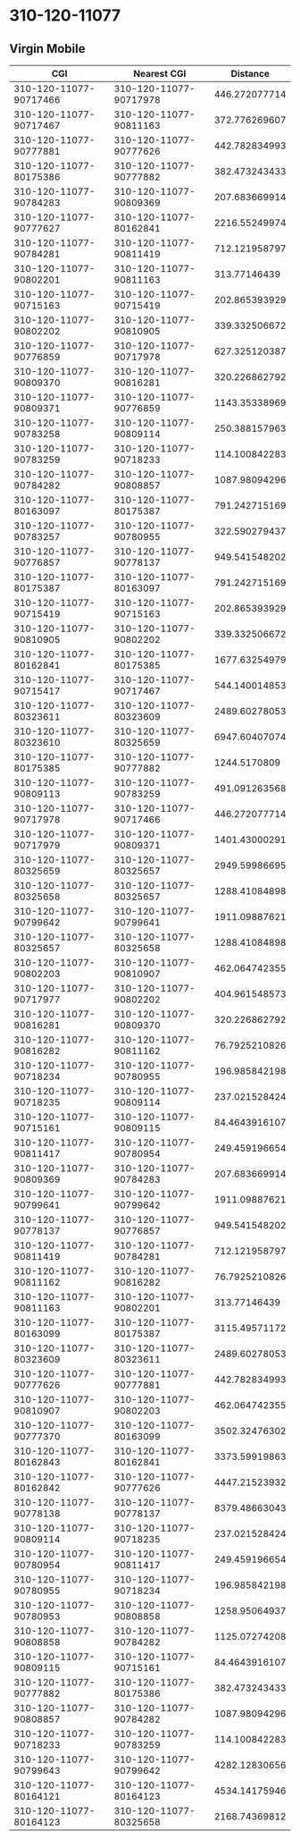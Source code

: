 # 310-120-11077
## Virgin Mobile


| CGI | Nearest CGI | Distance |
|-----|-------------|----------|
| 310-120-11077-90717466 | 310-120-11077-90717978 | 446.272077714 |
| 310-120-11077-90717467 | 310-120-11077-90811163 | 372.776269607 |
| 310-120-11077-90777881 | 310-120-11077-90777626 | 442.782834993 |
| 310-120-11077-80175386 | 310-120-11077-90777882 | 382.473243433 |
| 310-120-11077-90784283 | 310-120-11077-90809369 | 207.683669914 |
| 310-120-11077-90777627 | 310-120-11077-80162841 | 2216.55249974 |
| 310-120-11077-90784281 | 310-120-11077-90811419 | 712.121958797 |
| 310-120-11077-90802201 | 310-120-11077-90811163 | 313.77146439 |
| 310-120-11077-90715163 | 310-120-11077-90715419 | 202.865393929 |
| 310-120-11077-90802202 | 310-120-11077-90810905 | 339.332506672 |
| 310-120-11077-90776859 | 310-120-11077-90717978 | 627.325120387 |
| 310-120-11077-90809370 | 310-120-11077-90816281 | 320.226862792 |
| 310-120-11077-90809371 | 310-120-11077-90776859 | 1143.35338969 |
| 310-120-11077-90783258 | 310-120-11077-90809114 | 250.388157963 |
| 310-120-11077-90783259 | 310-120-11077-90718233 | 114.100842283 |
| 310-120-11077-90784282 | 310-120-11077-90808857 | 1087.98094296 |
| 310-120-11077-80163097 | 310-120-11077-80175387 | 791.242715169 |
| 310-120-11077-90783257 | 310-120-11077-90780955 | 322.590279437 |
| 310-120-11077-90776857 | 310-120-11077-90778137 | 949.541548202 |
| 310-120-11077-80175387 | 310-120-11077-80163097 | 791.242715169 |
| 310-120-11077-90715419 | 310-120-11077-90715163 | 202.865393929 |
| 310-120-11077-90810905 | 310-120-11077-90802202 | 339.332506672 |
| 310-120-11077-80162841 | 310-120-11077-80175385 | 1677.63254979 |
| 310-120-11077-90715417 | 310-120-11077-90717467 | 544.140014853 |
| 310-120-11077-80323611 | 310-120-11077-80323609 | 2489.60278053 |
| 310-120-11077-80323610 | 310-120-11077-80325659 | 6947.60407074 |
| 310-120-11077-80175385 | 310-120-11077-90777882 | 1244.5170809 |
| 310-120-11077-90809113 | 310-120-11077-90783259 | 491.091263568 |
| 310-120-11077-90717978 | 310-120-11077-90717466 | 446.272077714 |
| 310-120-11077-90717979 | 310-120-11077-90809371 | 1401.43000291 |
| 310-120-11077-80325659 | 310-120-11077-80325657 | 2949.59986695 |
| 310-120-11077-80325658 | 310-120-11077-80325657 | 1288.41084898 |
| 310-120-11077-90799642 | 310-120-11077-90799641 | 1911.09887621 |
| 310-120-11077-80325657 | 310-120-11077-80325658 | 1288.41084898 |
| 310-120-11077-90802203 | 310-120-11077-90810907 | 462.064742355 |
| 310-120-11077-90717977 | 310-120-11077-90802202 | 404.961548573 |
| 310-120-11077-90816281 | 310-120-11077-90809370 | 320.226862792 |
| 310-120-11077-90816282 | 310-120-11077-90811162 | 76.7925210826 |
| 310-120-11077-90718234 | 310-120-11077-90780955 | 196.985842198 |
| 310-120-11077-90718235 | 310-120-11077-90809114 | 237.021528424 |
| 310-120-11077-90715161 | 310-120-11077-90809115 | 84.4643916107 |
| 310-120-11077-90811417 | 310-120-11077-90780954 | 249.459196654 |
| 310-120-11077-90809369 | 310-120-11077-90784283 | 207.683669914 |
| 310-120-11077-90799641 | 310-120-11077-90799642 | 1911.09887621 |
| 310-120-11077-90778137 | 310-120-11077-90776857 | 949.541548202 |
| 310-120-11077-90811419 | 310-120-11077-90784281 | 712.121958797 |
| 310-120-11077-90811162 | 310-120-11077-90816282 | 76.7925210826 |
| 310-120-11077-90811163 | 310-120-11077-90802201 | 313.77146439 |
| 310-120-11077-80163099 | 310-120-11077-80175387 | 3115.49571172 |
| 310-120-11077-80323609 | 310-120-11077-80323611 | 2489.60278053 |
| 310-120-11077-90777626 | 310-120-11077-90777881 | 442.782834993 |
| 310-120-11077-90810907 | 310-120-11077-90802203 | 462.064742355 |
| 310-120-11077-90777370 | 310-120-11077-80163099 | 3502.32476302 |
| 310-120-11077-80162843 | 310-120-11077-80162841 | 3373.59919863 |
| 310-120-11077-80162842 | 310-120-11077-90777626 | 4447.21523932 |
| 310-120-11077-90778138 | 310-120-11077-90778137 | 8379.48663043 |
| 310-120-11077-90809114 | 310-120-11077-90718235 | 237.021528424 |
| 310-120-11077-90780954 | 310-120-11077-90811417 | 249.459196654 |
| 310-120-11077-90780955 | 310-120-11077-90718234 | 196.985842198 |
| 310-120-11077-90780953 | 310-120-11077-90808858 | 1258.95064937 |
| 310-120-11077-90808858 | 310-120-11077-90784282 | 1125.07274208 |
| 310-120-11077-90809115 | 310-120-11077-90715161 | 84.4643916107 |
| 310-120-11077-90777882 | 310-120-11077-80175386 | 382.473243433 |
| 310-120-11077-90808857 | 310-120-11077-90784282 | 1087.98094296 |
| 310-120-11077-90718233 | 310-120-11077-90783259 | 114.100842283 |
| 310-120-11077-90799643 | 310-120-11077-90799642 | 4282.12830656 |
| 310-120-11077-80164121 | 310-120-11077-80164123 | 4534.14175946 |
| 310-120-11077-80164123 | 310-120-11077-80325658 | 2168.74369812 |
